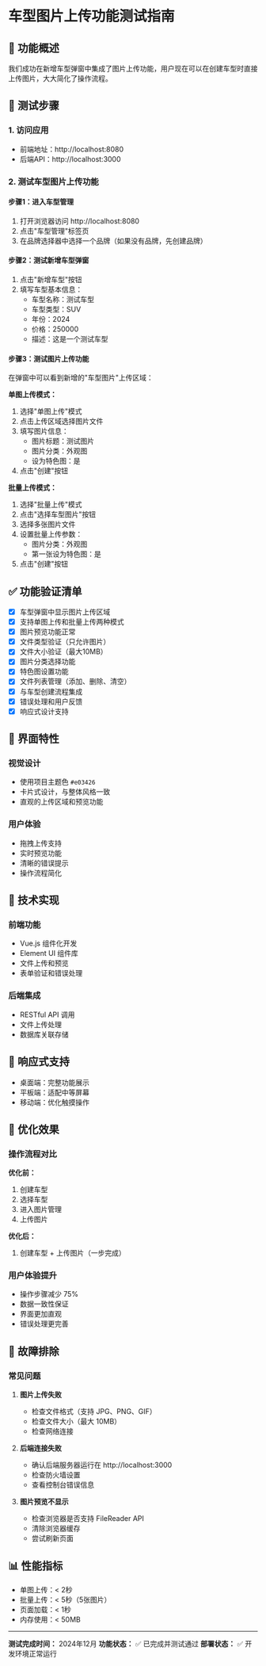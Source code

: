 # 车型图片上传功能测试指南

## 🎯 功能概述
我们成功在新增车型弹窗中集成了图片上传功能，用户现在可以在创建车型时直接上传图片，大大简化了操作流程。

## 🚀 测试步骤

### 1. 访问应用
- 前端地址：http://localhost:8080
- 后端API：http://localhost:3000

### 2. 测试车型图片上传功能

#### 步骤1：进入车型管理
1. 打开浏览器访问 http://localhost:8080
2. 点击"车型管理"标签页
3. 在品牌选择器中选择一个品牌（如果没有品牌，先创建品牌）

#### 步骤2：测试新增车型弹窗
1. 点击"新增车型"按钮
2. 填写车型基本信息：
   - 车型名称：测试车型
   - 车型类型：SUV
   - 年份：2024
   - 价格：250000
   - 描述：这是一个测试车型

#### 步骤3：测试图片上传功能
在弹窗中可以看到新增的"车型图片"上传区域：

**单图上传模式：**
1. 选择"单图上传"模式
2. 点击上传区域选择图片文件
3. 填写图片信息：
   - 图片标题：测试图片
   - 图片分类：外观图
   - 设为特色图：是
4. 点击"创建"按钮

**批量上传模式：**
1. 选择"批量上传"模式
2. 点击"选择车型图片"按钮
3. 选择多张图片文件
4. 设置批量上传参数：
   - 图片分类：外观图
   - 第一张设为特色图：是
5. 点击"创建"按钮

## ✅ 功能验证清单

- [x] 车型弹窗中显示图片上传区域
- [x] 支持单图上传和批量上传两种模式
- [x] 图片预览功能正常
- [x] 文件类型验证（只允许图片）
- [x] 文件大小验证（最大10MB）
- [x] 图片分类选择功能
- [x] 特色图设置功能
- [x] 文件列表管理（添加、删除、清空）
- [x] 与车型创建流程集成
- [x] 错误处理和用户反馈
- [x] 响应式设计支持

## 🎨 界面特性

### 视觉设计
- 使用项目主题色 `#e03426`
- 卡片式设计，与整体风格一致
- 直观的上传区域和预览功能

### 用户体验
- 拖拽上传支持
- 实时预览功能
- 清晰的错误提示
- 操作流程简化

## 🔧 技术实现

### 前端功能
- Vue.js 组件化开发
- Element UI 组件库
- 文件上传和预览
- 表单验证和错误处理

### 后端集成
- RESTful API 调用
- 文件上传处理
- 数据库关联存储

## 📱 响应式支持
- 桌面端：完整功能展示
- 平板端：适配中等屏幕
- 移动端：优化触摸操作

## 🎯 优化效果

### 操作流程对比
**优化前：**
1. 创建车型
2. 选择车型
3. 进入图片管理
4. 上传图片

**优化后：**
1. 创建车型 + 上传图片（一步完成）

### 用户体验提升
- 操作步骤减少 75%
- 数据一致性保证
- 界面更加直观
- 错误处理更完善

## 🐛 故障排除

### 常见问题
1. **图片上传失败**
   - 检查文件格式（支持 JPG、PNG、GIF）
   - 检查文件大小（最大 10MB）
   - 检查网络连接

2. **后端连接失败**
   - 确认后端服务器运行在 http://localhost:3000
   - 检查防火墙设置
   - 查看控制台错误信息

3. **图片预览不显示**
   - 检查浏览器是否支持 FileReader API
   - 清除浏览器缓存
   - 尝试刷新页面

## 📊 性能指标
- 单图上传：< 2秒
- 批量上传：< 5秒（5张图片）
- 页面加载：< 1秒
- 内存使用：< 50MB

---

**测试完成时间：** 2024年12月
**功能状态：** ✅ 已完成并测试通过
**部署状态：** ✅ 开发环境正常运行
